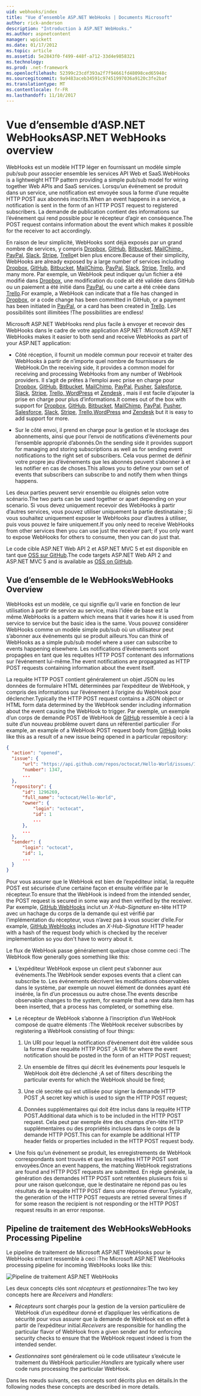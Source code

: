 ```yaml
---
uid: webhooks/index
title: "Vue d’ensemble ASP.NET WebHooks | Documents Microsoft"
author: rick-anderson
description: "Introduction à ASP.NET WebHooks."
ms.author: aspnetcontent
manager: wpickett
ms.date: 01/17/2012
ms.topic: article
ms.assetid: 5e2843f0-f499-448f-a712-33d4e9858321
ms.technology: 
ms.prod: .net-framework
ms.openlocfilehash: 52399c23cdf393a2f7f94661fd48098ced65948c
ms.sourcegitcommit: 9a9483aceb34591c97451997036a9120c3fe2baf
ms.translationtype: MT
ms.contentlocale: fr-FR
ms.lasthandoff: 11/10/2017
---
```

# <a name="aspnet-webhooks-overview"></a><span data-ttu-id="9c0b0-103">Vue d’ensemble d’ASP.NET WebHooks</span><span class="sxs-lookup"><span data-stu-id="9c0b0-103">ASP.NET WebHooks overview</span></span>

<span data-ttu-id="9c0b0-104">WebHooks est un modèle HTTP léger en fournissant un modèle simple pub/sub pour associer ensemble les services API Web et SaaS.</span><span class="sxs-lookup"><span data-stu-id="9c0b0-104">WebHooks is a lightweight HTTP pattern providing a simple pub/sub model for wiring together Web APIs and SaaS services.</span></span> <span data-ttu-id="9c0b0-105">Lorsqu’un événement se produit dans un service, une notification est envoyée sous la forme d’une requête HTTP POST aux abonnés inscrits.</span><span class="sxs-lookup"><span data-stu-id="9c0b0-105">When an event happens in a service, a notification is sent in the form of an HTTP POST request to registered subscribers.</span></span> <span data-ttu-id="9c0b0-106">La demande de publication contient des informations sur l’événement qui rend possible pour le récepteur d’agir en conséquence.</span><span class="sxs-lookup"><span data-stu-id="9c0b0-106">The POST request contains information about the event which makes it possible for the receiver to act accordingly.</span></span>

<span data-ttu-id="9c0b0-107">En raison de leur simplicité, WebHooks sont déjà exposés par un grand nombre de services, y compris [Dropbox](http://dropbox.com/), [GitHub](http://www.github.com/), [Bitbucket](https://bitbucket.org/), [MailChimp ](http://www.mailchimp.com/), [PayPal](http://www.paypal.com/), [Slack](http://www.slack.com), [Stripe](http://www.stripe.com), [Trello](http://www.trello.com/)et bien plus encore.</span><span class="sxs-lookup"><span data-stu-id="9c0b0-107">Because of their simplicity, WebHooks are already exposed by a large number of services including [Dropbox](http://dropbox.com/), [GitHub](http://www.github.com/), [Bitbucket](https://bitbucket.org/), [MailChimp](http://www.mailchimp.com/), [PayPal](http://www.paypal.com/), [Slack](http://www.slack.com), [Stripe](http://www.stripe.com), [Trello](http://www.trello.com/), and many more.</span></span> <span data-ttu-id="9c0b0-108">Par exemple, un WebHook peut indiquer qu’un fichier a été modifié dans [Dropbox](http://dropbox.com/), une modification du code ait été validée dans GitHub ou un paiement a été initié dans [PayPal](http://www.paypal.com/), ou une carte a été créée dans [ Trello](http://www.trello.com/).</span><span class="sxs-lookup"><span data-stu-id="9c0b0-108">For example, a WebHook can indicate that a file has changed in [Dropbox](http://dropbox.com/), or a code change has been committed in GitHub, or a payment has been initiated in [PayPal](http://www.paypal.com/), or a card has been created in [Trello](http://www.trello.com/).</span></span> <span data-ttu-id="9c0b0-109">Les possibilités sont illimitées !</span><span class="sxs-lookup"><span data-stu-id="9c0b0-109">The possibilities are endless!</span></span>

<span data-ttu-id="9c0b0-110">Microsoft ASP.NET WebHooks rend plus facile à envoyer et recevoir des WebHooks dans le cadre de votre application ASP.NET :</span><span class="sxs-lookup"><span data-stu-id="9c0b0-110">Microsoft ASP.NET WebHooks makes it easier to both send and receive WebHooks as part of your ASP.NET application:</span></span>

* <span data-ttu-id="9c0b0-111">Côté réception, il fournit un modèle commun pour recevoir et traiter des WebHooks à partir de n’importe quel nombre de fournisseurs de WebHook.</span><span class="sxs-lookup"><span data-stu-id="9c0b0-111">On the receiving side, it provides a common model for receiving and processing WebHooks from any number of WebHook providers.</span></span> <span data-ttu-id="9c0b0-112">Il s’agit de prêtes à l’emploi avec prise en charge pour [Dropbox](http://dropbox.com/), [GitHub](http://www.github.com/), [Bitbucket](https://bitbucket.org/), [MailChimp](http://www.mailchimp.com/), [PayPal](http://www.paypal.com/), [Pusher](http://www.pusher.com), [Salesforce](http://www.salesforce.com), [Slack](http://www.slack.com), [Stripe](http://www.stripe.com), [Trello](http://www.trello.com/),[ WordPress](http://www.wordpress.com) et [Zendesk](https://www.zendesk.com/) , mais il est facile d’ajouter la prise en charge pour plus d’informations.</span><span class="sxs-lookup"><span data-stu-id="9c0b0-112">It comes out of the box with support for [Dropbox](http://dropbox.com/), [GitHub](http://www.github.com/), [Bitbucket](https://bitbucket.org/), [MailChimp](http://www.mailchimp.com/), [PayPal](http://www.paypal.com/), [Pusher](http://www.pusher.com), [Salesforce](http://www.salesforce.com), [Slack](http://www.slack.com), [Stripe](http://www.stripe.com), [Trello](http://www.trello.com/),[WordPress](http://www.wordpress.com) and [Zendesk](https://www.zendesk.com/) but it is easy to add support for more.</span></span>

* <span data-ttu-id="9c0b0-113">Sur le côté envoi, il prend en charge pour la gestion et le stockage des abonnements, ainsi que pour l’envoi de notifications d’événements pour l’ensemble approprié d’abonnés.</span><span class="sxs-lookup"><span data-stu-id="9c0b0-113">On the sending side it provides support for managing and storing subscriptions as well as for sending event notifications to the right set of subscribers.</span></span> <span data-ttu-id="9c0b0-114">Cela vous permet de définir votre propre jeu d’événements que les abonnés peuvent s’abonner à et les notifier en cas de choses.</span><span class="sxs-lookup"><span data-stu-id="9c0b0-114">This allows you to define your own set of events that subscribers can subscribe to and notify them when things happens.</span></span>

<span data-ttu-id="9c0b0-115">Les deux parties peuvent servir ensemble ou éloignés selon votre scénario.</span><span class="sxs-lookup"><span data-stu-id="9c0b0-115">The two parts can be used together or apart depending on your scenario.</span></span> <span data-ttu-id="9c0b0-116">Si vous devez uniquement recevoir des WebHooks à partir d’autres services, vous pouvez utiliser uniquement la partie destinataire ; Si vous souhaitez uniquement exposer le WebHooks pour d’autres à utiliser, puis vous pouvez le faire uniquement.</span><span class="sxs-lookup"><span data-stu-id="9c0b0-116">If you only need to receive WebHooks from other services then you can use just the receiver part; if you only want to expose WebHooks for others to consume, then you can do just that.</span></span>

<span data-ttu-id="9c0b0-117">Le code cible ASP.NET Web API 2 et ASP.NET MVC 5 et est disponible en tant que [OSS sur GitHub](https://github.com/aspnet/WebHooks).</span><span class="sxs-lookup"><span data-stu-id="9c0b0-117">The code targets ASP.NET Web API 2 and ASP.NET MVC 5 and is available as [OSS on GitHub](https://github.com/aspnet/WebHooks).</span></span>

## <a name="webhooks-overview"></a><span data-ttu-id="9c0b0-118">Vue d’ensemble de le WebHooks</span><span class="sxs-lookup"><span data-stu-id="9c0b0-118">WebHooks Overview</span></span>

<span data-ttu-id="9c0b0-119">WebHooks est un modèle, ce qui signifie qu’il varie en fonction de leur utilisation à partir de service au service, mais l’idée de base est la même.</span><span class="sxs-lookup"><span data-stu-id="9c0b0-119">WebHooks is a pattern which means that it varies how it is used from service to service but the basic idea is the same.</span></span> <span data-ttu-id="9c0b0-120">Vous pouvez considérer WebHooks comme un modèle simple pub/sub où un utilisateur peut s’abonner aux événements qui se produit ailleurs.</span><span class="sxs-lookup"><span data-stu-id="9c0b0-120">You can think of WebHooks as a simple pub/sub model where a user can subscribe to events happening elsewhere.</span></span> <span data-ttu-id="9c0b0-121">Les notifications d’événements sont propagées en tant que les requêtes HTTP POST contenant des informations sur l’événement lui-même.</span><span class="sxs-lookup"><span data-stu-id="9c0b0-121">The event notifications are propagated as HTTP POST requests containing information about the event itself.</span></span>

<span data-ttu-id="9c0b0-122">La requête HTTP POST contient généralement un objet JSON ou les données de formulaire HTML déterminées par l’expéditeur de WebHook, y compris des informations sur l’événement à l’origine du WebHook pour déclencher.</span><span class="sxs-lookup"><span data-stu-id="9c0b0-122">Typically the HTTP POST request contains a JSON object or HTML form data determined by the WebHook sender including information about the event causing the WebHook to trigger.</span></span> <span data-ttu-id="9c0b0-123">Par exemple, un exemple d’un corps de demande POST de WebHook de [GitHub](http://www.github.com/) ressemble à ceci à la suite d’un nouveau problème ouvert dans un référentiel particulier :</span><span class="sxs-lookup"><span data-stu-id="9c0b0-123">For example, an example of a WebHook POST request body from [GitHub](http://www.github.com/) looks like this as a result of a new issue being opened in a particular repository:</span></span>

```json
{
  "action": "opened",
  "issue": {
      "url": "https://api.github.com/repos/octocat/Hello-World/issues/1347",
      "number": 1347,
      ...
  },
  "repository": {
      "id": 1296269,
      "full_name": "octocat/Hello-World",
      "owner": {
          "login": "octocat",
          "id": 1
          ...
      },
      ...
  },
  "sender": {
      "login": "octocat",
      "id": 1,
      ...
  }
}
```

<span data-ttu-id="9c0b0-124">Pour vous assurer que le WebHook est bien de l’expéditeur initial, la requête POST est sécurisée d’une certaine façon et ensuite vérifiée par le récepteur.</span><span class="sxs-lookup"><span data-stu-id="9c0b0-124">To ensure that the WebHook is indeed from the intended sender, the POST request is secured in some way and then verified by the receiver.</span></span> <span data-ttu-id="9c0b0-125">Par exemple, [GitHub WebHooks](https://developer.github.com/webhooks/) inclut un *X-Hub-Signature* en-tête HTTP avec un hachage du corps de la demande qui est vérifié par l’implémentation du récepteur, vous n’avez pas à vous soucier d’elle.</span><span class="sxs-lookup"><span data-stu-id="9c0b0-125">For example, [GitHub WebHooks](https://developer.github.com/webhooks/) includes an *X-Hub-Signature* HTTP header with a hash of the request body which is checked by the receiver implementation so you don't have to worry about it.</span></span>

<span data-ttu-id="9c0b0-126">Le flux de WebHook passe généralement quelque chose comme ceci :</span><span class="sxs-lookup"><span data-stu-id="9c0b0-126">The WebHook flow generally goes something like this:</span></span>

* <span data-ttu-id="9c0b0-127">L’expéditeur WebHook expose un client peut s’abonner aux événements.</span><span class="sxs-lookup"><span data-stu-id="9c0b0-127">The WebHook sender exposes events that a client can subscribe to.</span></span> <span data-ttu-id="9c0b0-128">Les événements décrivent les modifications observables dans le système, par exemple un nouvel élément de données ayant été insérée, la fin d’un processus ou autre chose.</span><span class="sxs-lookup"><span data-stu-id="9c0b0-128">The events describe observable changes to the system, for example that a new data item has been inserted, that a process has completed, or something else.</span></span>

* <span data-ttu-id="9c0b0-129">Le récepteur de WebHook s’abonne à l’inscription d’un WebHook composé de quatre éléments :</span><span class="sxs-lookup"><span data-stu-id="9c0b0-129">The WebHook receiver subscribes by registering a WebHook consisting of four things:</span></span>

     1. <span data-ttu-id="9c0b0-130">Un URI pour lequel la notification d’événement doit être validée sous la forme d’une requête HTTP POST ;</span><span class="sxs-lookup"><span data-stu-id="9c0b0-130">A URI for where the event notification should be posted in the form of an HTTP POST request;</span></span>

     2. <span data-ttu-id="9c0b0-131">Un ensemble de filtres qui décrit les événements pour lesquels le WebHook doit être déclenché ;</span><span class="sxs-lookup"><span data-stu-id="9c0b0-131">A set of filters describing the particular events for which the WebHook should be fired;</span></span>

     3. <span data-ttu-id="9c0b0-132">Une clé secrète qui est utilisée pour signer la demande HTTP POST ;</span><span class="sxs-lookup"><span data-stu-id="9c0b0-132">A secret key which is used to sign the HTTP POST request;</span></span>

     4. <span data-ttu-id="9c0b0-133">Données supplémentaires qui doit être inclus dans la requête HTTP POST.</span><span class="sxs-lookup"><span data-stu-id="9c0b0-133">Additional data which is to be included in the HTTP POST request.</span></span> <span data-ttu-id="9c0b0-134">Cela peut par exemple être des champs d’en-tête HTTP supplémentaires ou des propriétés incluses dans le corps de la demande HTTP POST.</span><span class="sxs-lookup"><span data-stu-id="9c0b0-134">This can for example be additional HTTP header fields or properties included in the HTTP POST request body.</span></span>

* <span data-ttu-id="9c0b0-135">Une fois qu’un événement se produit, les enregistrements de WebHook correspondants sont trouvés et que les requêtes HTTP POST sont envoyées.</span><span class="sxs-lookup"><span data-stu-id="9c0b0-135">Once an event happens, the matching WebHook registrations are found and HTTP POST requests are submitted.</span></span> <span data-ttu-id="9c0b0-136">En règle générale, la génération des demandes HTTP POST sont retentées plusieurs fois si pour une raison quelconque, que le destinataire ne répond pas ou les résultats de la requête HTTP POST dans une réponse d’erreur.</span><span class="sxs-lookup"><span data-stu-id="9c0b0-136">Typically, the generation of the HTTP POST requests are retried several times if for some reason the recipient is not responding or the HTTP POST request results in an error response.</span></span>

## <a name="webhooks-processing-pipeline"></a><span data-ttu-id="9c0b0-137">Pipeline de traitement des WebHooks</span><span class="sxs-lookup"><span data-stu-id="9c0b0-137">WebHooks Processing Pipeline</span></span>

<span data-ttu-id="9c0b0-138">Le pipeline de traitement de Microsoft ASP.NET WebHooks pour le WebHooks entrant ressemble à ceci :</span><span class="sxs-lookup"><span data-stu-id="9c0b0-138">The Microsoft ASP.NET WebHooks processing pipeline for incoming WebHooks looks like this:</span></span>

![Pipeline de traitement ASP.NET WebHooks](_static/WebHookReceivers.png)

<span data-ttu-id="9c0b0-140">Les deux concepts clés sont *récepteurs* et *gestionnaires*:</span><span class="sxs-lookup"><span data-stu-id="9c0b0-140">The two key concepts here are *Receivers* and *Handlers*:</span></span>

* <span data-ttu-id="9c0b0-141">*Récepteurs* sont chargés pour la gestion de la version particulière de WebHook d’un expéditeur donné et d’appliquer les vérifications de sécurité pour vous assurer que la demande de WebHook est en effet à partir de l’expéditeur initial.</span><span class="sxs-lookup"><span data-stu-id="9c0b0-141">*Receivers* are responsible for handling the particular flavor of WebHook from a given sender and for enforcing security checks to ensure that the WebHook request indeed is from the intended sender.</span></span>

* <span data-ttu-id="9c0b0-142">*Gestionnaires* sont généralement où le code utilisateur s’exécute le traitement du WebHook particulier.</span><span class="sxs-lookup"><span data-stu-id="9c0b0-142">*Handlers* are typically where user code runs processing the particular WebHook.</span></span>

<span data-ttu-id="9c0b0-143">Dans les nœuds suivants, ces concepts sont décrits plus en détails.</span><span class="sxs-lookup"><span data-stu-id="9c0b0-143">In the following nodes these concepts are described in more details.</span></span>
